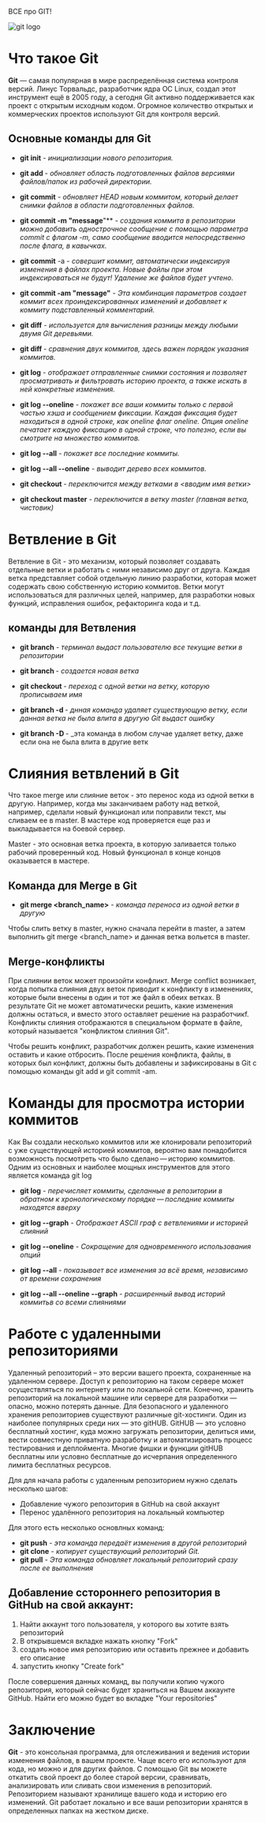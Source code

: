 ВСЕ про GIT! 

![git logo](6-30-12_Git1.jpg)


# Что такое Git

**Git** — самая популярная в мире распределённая система контроля версий. Линус Торвальдс, разработчик ядра ОС Linux, создал этот инструмент ещё в 2005 году, а сегодня Git активно поддерживается как проект с открытым исходным кодом. Огромное количество открытых и коммерческих проектов используют Git для контроля версий.

## Основные команды для Git

* **git init** - _инициализации нового репозитория._

* **git add <filename>** - _обновляет область подготовленных файлов версиями файлов/папок из рабочей директории._

* **git commit** - _обновляет HEAD новым коммитом, который делает снимки файлов в области подготовленных файлов._

* **git commit -m "message**"** - _создания коммита в репозитории можно добавить однострочное сообщение с помощью параметра commit с флагом -m, само сообщение вводится непосредственно после флага, в кавычках._

* **git commit** -a - _совершит коммит, автоматически индексируя изменения в файлах проекта. Новые файлы при этом индексироваться не будут! Удаление же файлов будет учтено._

* **git commit -am "message"** - _Эта комбинация параметров создает коммит всех проиндексированных изменений и добавляет к коммиту подставленный комментарий._

* **git diff** - _используется для вычисления разницы между любыми двумя Git деревьями._

* **git diff <hash1> <hash2>** - _сравнения двух коммитов, здесь важен порядок указания коммитов._

* **git log** - _отображает отправленные снимки состояния и позволяет просматривать и фильтровать историю проекта, а также искать в ней конкретные изменения._

* **git log --oneline** - _покажет все ваши коммиты только с первой частью хэша и сообщением фиксации. Каждая фиксация будет находиться в одной строке, как oneline флаг oneline. Опция oneline печатает каждую фиксацию в одной строке, что полезно, если вы смотрите на множество коммитов._

* **git log --all** - _покажет все последние коммиты._

* **git log --all --oneline** - _выводит дерево всех коммитов._

* **git checkout <hash>** - _переключится между ветками в <вводим имя ветки>_

* **git checkout master** - _переключится в ветку master (главная ветка, чистовик)_

# Ветвление в Git

Ветвление в Git - это механизм, который позволяет создавать отдельные ветки и работать с ними независимо друг от друга.
Каждая ветка представляет собой отдельную линию разработки, которая может содержать свою собственную историю коммитов. 
Ветки могут использоваться для различных целей, например, для разработки новых функций, исправления ошибок, рефакторинга кода и т.д.

## команды для Ветвления

* **git branch** - _терминал выдаст пользователю все текущие ветки в репозитории_

* **git branch <branch name>** - _создается новая ветка_

* **git checkout <branch>** - _переход с одной ветки на ветку, которую прописываем имя_

* **git branch -d <branch>** - _днная команда удаляет существующую ветку, если данная ветка не была влита в другую Git выдаст ошибку_

* **git branch -D <branch>** - _эта команда в любом случае удаляет ветку, даже если она не была влита в другие ветк

# Слияния ветвлений в Git

Что такое merge или слияние веток - это перенос кода из одной ветки в другую. Например, когда мы заканчиваем работу над веткой, например, сделали новый функционал или поправили текст, мы сливаем ее в master. В мастере код проверяется еще раз и выкладывается на боевой сервер.

Master - это основная ветка проекта, в которую заливается только рабочий проверенный код. Новый функционал в конце концов оказывается в мастере. 

## Команда для Merge в Git

* **git merge <branch_name>** - _команда переноса из одной ветки в другую_

Чтобы слить ветку в master, нужно сначала перейти в master, а затем выполнить git merge <branch_name> и данная ветка вольется в master.

## Merge-конфликты

При слиянии веток может произойти конфликт. 
Merge conflict возникает, когда попытка слияния двух веток приводит к конфликту в изменениях, которые были внесены в один и тот же файл в обеих ветках. В результате Git не может автоматически решить, какие изменения должны остаться, и вместо этого оставляет решение на разработчикf. Конфликты слияния отображаются в специальном формате в файле, который называется "конфликтом слияния Git".

Чтобы решить конфликт, разработчик должен решить, какие изменения оставить и какие отбросить. После решения конфликта, файлы, в которых был конфликт, должны быть добавлены и зафиксированы в Git с помощью команды git add и git commit -am.

# Команды для просмотра истории коммитов

Как Вы создали несколько коммитов или же клонировали репозиторий с уже существующей историей коммитов, вероятно вам понадобится возможность посмотреть что было сделано — историю коммитов. Одним из основных и наиболее мощных инструментов для этого является команда git log

* **git log** - _перечисляет коммиты, сделанные в репозитории в обратном к хронологическому порядке — последние коммиты находятся вверху_

* **git log --graph** - _Отображает ASCII граф с ветвлениями и историей слияний_

* **git log --oneline** - _Сокращение для одновременного использования опций_

* **git log --all** - _показывает все изменения за всё время, независимо от времени сохранения_

* **git log --all --oneline --graph** - _расширенный вывод историй коммитьв со всеми слияниями_

# Работе с удаленными репозиториями

Удаленный репозиторий – это версии вашего проекта, сохраненные на удаленном сервере. Доступ к репозиторию на таком сервере может осуществляться по интернету или по локальной сети. Конечно, хранить репозиторий на локальной машине или сервере для разработки — опасно, можно потерять данные. Для безопасного и удаленного хранения репозиториев существуют различные git-хостинги. Один из наиболее популярных среди них — это gitHUB.
GitHUB — это условно бесплатный хостинг, куда можно загружать репозитории, делиться ими, вести совместную приватную разработку и автоматизировать процесс тестирования и деплоймента. Многие фишки и функции gitHUB бесплатны или условно бесплатные до исчерпания определенного лимита бесплатных ресурсов.

Для для начала работы с удаленным репозиторием нужно сделать несколько шагов:

* Добавление чужого репозитория в GitHub на свой аккаунт
* Перенос удалённого репозитория на локальный компьютер
 
 Для этого есть несколько основлных команд:

* **git push** - _эта команда передаёт изменения в другой репозиторий_
* **git clone** - _копирует существующий репозиторий Git._
* **git pull** - _Эта команда обновляет локальный репозиторий сразу после ее выполнения_

## Добавление cстороннего репозитория в GitHub на свой аккаунт:
1. Найти аккаунт того пользователя, у которого вы хотите взять репозиторий
2. В открывшемся вкладке нажать кнопку "Fork"
3. создать новое имя репозиторию или оставить прежнее и добавить его описание
4. запустить кнопку "Create fork"

После совершения данных команд, вы получили копию чужого репозитория, который сейчас будет храниться на Вашем аккаунте GitHub. Найти его можно будет во вкладке "Your repositories"


# Заключение
**Git** - это консольная программа, для отслеживания и ведения истории изменения файлов, в вашем проекте. Чаще всего его используют для кода, но можно и для других файлов. С помощью Git вы можете откатить свой проект до более старой версии, сравнивать, анализировать или сливать свои изменения в репозиторий. Репозиторием называют хранилище вашего кода и историю его изменений. Git работает локально и все ваши репозитории хранятся в определенных папках на жестком диске.

